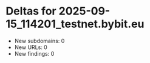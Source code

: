 # Deltas for 2025-09-15_114201_testnet.bybit.eu
- New subdomains: 0
- New URLs: 0
- New findings: 0
